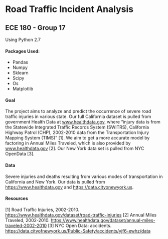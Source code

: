 # Road Traffic Incident Analysis
## ECE 180 - Group 17
Using Python 2.7

#### Packages Used:
* Pandas
* Numpy
* Sklearn
* Scipy
* Os
* Matplotlib

#### Goal
The project aims to analyze and predict the occurrence of severe road traffic injuries in various state. Our full California dataset is pulled from government Health Data at www.healthdata.gov,  where “injury data is from the Statewide Integrated Traffic Records System (SWITRS), California Highway Patrol (CHP), 2002-2010 data from the Transportation Injury Mapping System (TIMS)” [1]. We aim to get a more accurate model by factoring in Annual Miles Traveled, which is also provided by www.healthdata.gov [2]. Our New York data set is pulled from NYC OpenData [3].

#### Data
Severe injuries and deaths resulting from various modes of transportation in California and New York. Our data is pulled from https://www.healthdata.gov and https://data.cityonewyork.us.

#### Resources
[1] Road Traffic Injuries, 2002-2010. https://www.healthdata.gov/dataset/road-traffic-injuries
[2] Annual Miles Traveled, 2002-2010. https://www.healthdata.gov/dataset/annual-miles-traveled-2002-2010
[3] NYC Open Data: accidents. https://data.cityofnewyork.us/Public-Safety/accidents/yjf6-ewhz/data
